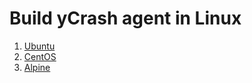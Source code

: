 # Build yCrash agent in Linux

1. [Ubuntu](https://github.com/ycrash/ycrash-agent/blob/main/docs/build-yc-agent-ubuntu.md)
2. [CentOS](https://github.com/ycrash/ycrash-agent/blob/main/docs/build-yc-agent-centos.md)
3. [Alpine](https://github.com/ycrash/ycrash-agent/blob/main/docs/build-yc-agent-alpine.md)

